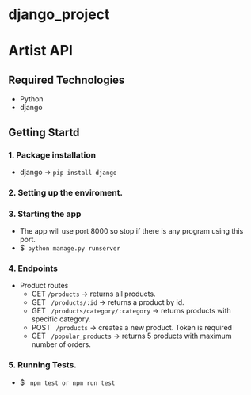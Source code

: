 # django_project

# Artist API

## Required Technologies
- Python
- django

## Getting Startd

### 1. Package installation
- django -> ``` pip install django ```

### 2. Setting up the enviroment.

### 3. Starting the app
- The app will use port 8000 so stop if there is any program using this port.
- $``` python manage.py runserver```

### 4. Endpoints
- Product routes
    - GET ```/products``` -> returns all products.
    - GET ``` /products/:id``` -> returns a product by id.
    - GET ``` /products/category/:category``` -> returns products with specific category.
    - POST ``` /products``` -> creates a new product. Token is required
    - GET ``` /popular_products``` -> returns 5 products with maximum number of orders.

### 5. Running Tests.
- $ ``` npm test or npm run test```

